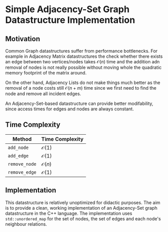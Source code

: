 # Simple Adjacency-Set Graph Datastructure Implementation

## Motivation

Common Graph datastructures suffer from performance bottlenecks. For example in Adjacency Matrix datastructures the check whether there exists an edge between two vertices/nodes takes $\mathcal O(n)$ time and the addition adn removal of nodes is not really possible without moving whole the quadratic memory footprint of the matrix around.

On the other hand, Adjacency Lists do not make things much better as the removal of a node costs still $\mathcal O(n + m)$ time since we first need to find the node and remove all incident edges.

An Adjacency-Set-based datastructure can provide better modifability, since access times for edges and nodes are always constant. 

## Time Complexity
|Method | Time Complexity|
|-------|----------------|
|`add_node`|$\mathcal O(1)$|
|`add_edge`|$\mathcal O(1)$|
|`remove_node`|$\mathcal O(n)$|
|`remove_edge`|$\mathcal O(1)$|

## Implementation

This datastructure is relatively unoptimized for didactic purposes. The aim is to provide a clean, working implementation of an Adjacency-Set graph datastructure in the C++ language. The implementation uses `std::unordered_map` for the set of nodes, the set of edges and each node's neighbour relations.